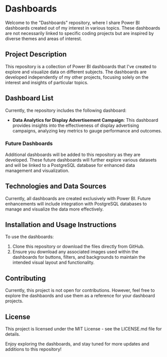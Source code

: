 # Dashboards

Welcome to the "Dashboards" repository, where I share Power BI dashboards created out of my interest in various topics. These dashboards are not necessarily linked to specific coding projects but are inspired by diverse themes and areas of interest.

## Project Description

This repository is a collection of Power BI dashboards that I've created to explore and visualize data on different subjects. The dashboards are developed independently of my other projects, focusing solely on the interest and insights of particular topics.

## Dashboard List

Currently, the repository includes the following dashboard:
- **Data Analytics for Display Advertisement Campaign**: This dashboard provides insights into the effectiveness of display advertising campaigns, analyzing key metrics to gauge performance and outcomes.

### Future Dashboards

Additional dashboards will be added to this repository as they are developed. These future dashboards will further explore various datasets and will be linked to a PostgreSQL database for enhanced data management and visualization.

## Technologies and Data Sources

Currently, all dashboards are created exclusively with Power BI. Future enhancements will include integration with PostgreSQL databases to manage and visualize the data more effectively.

## Installation and Usage Instructions

To use the dashboards:
1. Clone this repository or download the files directly from GitHub.
2. Ensure you download any associated images used within the dashboards for buttons, filters, and backgrounds to maintain the intended visual layout and functionality.

## Contributing
Currently, this project is not open for contributions. However, feel free to explore the dashbaords and use them as a reference for your dashboard projects.

## License
This project is licensed under the MIT License - see the LICENSE.md file for details. 


Enjoy exploring the dashboards, and stay tuned for more updates and additions to this repository!


